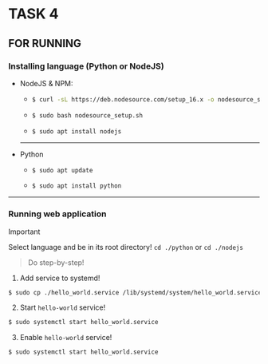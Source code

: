 # TASK 4

## FOR RUNNING

### Installing language (Python or NodeJS)

- NodeJS & NPM:

  - ```bash
    $ curl -sL https://deb.nodesource.com/setup_16.x -o nodesource_setup.sh
    ```

  - ```bash
    $ sudo bash nodesource_setup.sh
    ```

  - ```bash
    $ sudo apt install nodejs
    ```

  ***

- Python

  - ```bash
    $ sudo apt update
    ```

  - ```bash
    $ sudo apt install python
    ```

---

### Running web application

> [!IMPORTANT]
> Select language and be in its root directory! `cd ./python` or `cd ./nodejs`

> Do step-by-step!

1. Add service to systemd!

```bash
$ sudo cp ./hello_world.service /lib/systemd/system/hello_world.service
```

2. Start `hello-world` service!

```bash
$ sudo systemctl start hello_world.service
```

3. Enable `hello-world` service!

```bash
$ sudo systemctl start hello_world.service
```

